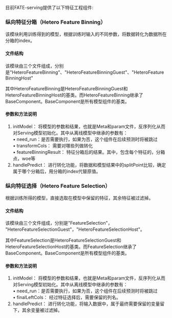 目前FATE-serving提供了以下特征工程组件:
### 纵向特征分箱（Hetero Feature Binning）
该模块利用训练得到的模型，根据训练时输入的不同参数，将数据转化为数据所在分箱的index。
#### 文件结构
该模块由三个文件组成，分别是"HeteroFeatureBinning"、"HeteroFeatureBinningGuest"、"HeteroFeatureBinningHost"

其中HeteroFeatureBinning是HeteroFeatureBinningGuest和HeteroFeatureBinningHost的基类。而HeteroFeatureBinning继承了BaseComponent。BaseComponent是所有模型组件的基类。
#### 参数和方法说明
1. initModel： 将模型的参数和结果，也就是Meta和param文件，反序列化从而对Serving模型初始化。其中从离线模型中继承的参数有：  
•	need_run：是否需要执行，如果为否，这个组件在后续预测时将被跳过  
•	transformCols： 需要对哪些列做转化  
•	featureBinningResult： 特征分箱后的结果。其中，包含每个特征的，分箱点，woe等  
2. handlePredict： 进行转化功能，将数据和模型结果中的splitPoint比较，确定属于哪个分箱后，用分箱的index代替原值。

### 纵向特征选择（Hetero Feature Selection）
根据训练所得的模型，直接选取在模型中保留的特征，其余特征被过滤掉。

#### 文件结构
该模块由三个文件组成，分别是"FeatureSelection"， "HeteroFeatureSelectionGuest"，"HeteroFeatureSelectionHost"。

其中FeatureSelection是HeteroFeatureSelectionGuest和HeteroFeatureSelectionHost的基类。而FeatureSelection继承了BaseComponent。BaseComponent是所有模型组件的基类。

#### 参数和方法说明
1. initModel： 将模型的参数和结果，也就是Meta和param文件，反序列化从而对Serving模型初始化。其中从离线模型中继承的参数有：  
•	need_run：是否需要执行，如果为否，这个组件在后续预测时将被跳过  
•	finalLeftCols： 经过特征选择后，需要保留的列名。
2. handlePredict： 进行转化功能，将输入数据中，属于最终需要保留的变量留下，其余变量被过滤掉。
